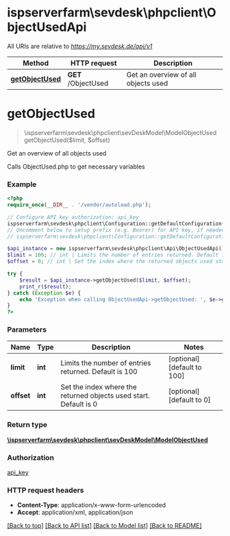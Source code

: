 # ispserverfarm\sevdesk\phpclient\ObjectUsedApi

All URIs are relative to *https://my.sevdesk.de/api/v1*

Method | HTTP request | Description
------------- | ------------- | -------------
[**getObjectUsed**](ObjectUsedApi.md#getObjectUsed) | **GET** /ObjectUsed | Get an overview of all objects used


# **getObjectUsed**
> \ispserverfarm\sevdesk\phpclient\sevDeskModel\ModelObjectUsed getObjectUsed($limit, $offset)

Get an overview of all objects used

Calls ObjectUsed.php to get necessary variables

### Example
```php
<?php
require_once(__DIR__ . '/vendor/autoload.php');

// Configure API key authorization: api_key
ispserverfarm\sevdesk\phpclient\Configuration::getDefaultConfiguration()->setApiKey('token', 'YOUR_API_KEY');
// Uncomment below to setup prefix (e.g. Bearer) for API key, if needed
// ispserverfarm\sevdesk\phpclient\Configuration::getDefaultConfiguration()->setApiKeyPrefix('token', 'Bearer');

$api_instance = new ispserverfarm\sevdesk\phpclient\Api\ObjectUsedApi();
$limit = 100; // int | Limits the number of entries returned. Default is 100
$offset = 0; // int | Set the index where the returned objects used start. Default is 0

try {
    $result = $api_instance->getObjectUsed($limit, $offset);
    print_r($result);
} catch (Exception $e) {
    echo 'Exception when calling ObjectUsedApi->getObjectUsed: ', $e->getMessage(), PHP_EOL;
}
?>
```

### Parameters

Name | Type | Description  | Notes
------------- | ------------- | ------------- | -------------
 **limit** | **int**| Limits the number of entries returned. Default is 100 | [optional] [default to 100]
 **offset** | **int**| Set the index where the returned objects used start. Default is 0 | [optional] [default to 0]

### Return type

[**\ispserverfarm\sevdesk\phpclient\sevDeskModel\ModelObjectUsed**](../Model/ModelObjectUsed.md)

### Authorization

[api_key](../../README.md#api_key)

### HTTP request headers

 - **Content-Type**: application/x-www-form-urlencoded
 - **Accept**: application/xml, application/json

[[Back to top]](#) [[Back to API list]](../../README.md#documentation-for-api-endpoints) [[Back to Model list]](../../README.md#documentation-for-models) [[Back to README]](../../README.md)

